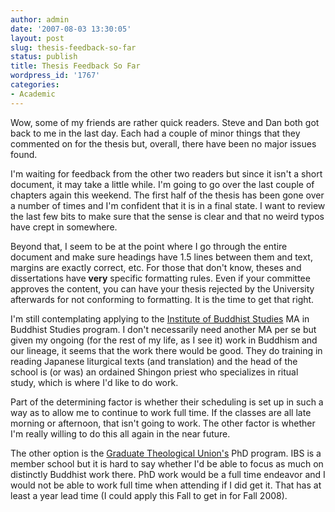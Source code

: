 ```yaml
---
author: admin
date: '2007-08-03 13:30:05'
layout: post
slug: thesis-feedback-so-far
status: publish
title: Thesis Feedback So Far
wordpress_id: '1767'
categories:
- Academic
---
```

Wow, some of my friends are rather quick readers. Steve and Dan both got back to me in the last day. Each had a couple of minor things that they commented on for the thesis but, overall, there have been no major issues found.

I'm waiting for feedback from the other two readers but since it isn't a short document, it may take a little while. I'm going to go over the last couple of chapters again this weekend. The first half of the thesis has been gone over a number of times and I'm confident that it is in a final state. I want to review the last few bits to make sure that the sense is clear and that no weird typos have crept in somewhere.

Beyond that, I seem to be at the point where I go through the entire document and make sure headings have 1.5 lines between them and text, margins are exactly correct, etc. For those that don't know, theses and dissertations have <strong>very</strong> specific formatting rules. Even if your committee approves the content, you can have your thesis rejected by the University afterwards for not conforming to formatting. It is the time to get that right.

I'm still contemplating applying to the <a href="http://http://www.shin-ibs.edu/">Institute of Buddhist Studies</a> MA in Buddhist Studies program. I don't necessarily need another MA per se but given my ongoing (for the rest of my life, as I see it) work in Buddhism and our lineage, it seems that the work there would be good. They do training in reading Japanese liturgical texts (and translation) and the head of the school is (or was) an ordained Shingon priest who specializes in ritual study, which is where I'd like to do work.

Part of the determining factor is whether their scheduling is set up in such a way as to allow me to continue to work full time. If the classes are all late morning or afternoon, that isn't going to work. The other factor is whether I'm really willing to do this all again in the near future.

The other option is the <a href="http://www.gtu.edu">Graduate Theological Union's</a> PhD program. IBS is a member school but it is hard to say whether I'd be able to focus as much on distinctly Buddhist work there. PhD work would be a full time endeavor and I would not be able to work full time when attending if I did get it. That has at least a year lead time (I could apply this Fall to get in for Fall 2008).
